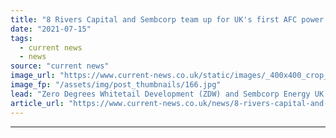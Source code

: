 ```yaml
---
title: "8 Rivers Capital and Sembcorp team up for UK's first AFC power plant"
date: "2021-07-15"
tags: 
  - current news
  - news
source: "current news"
image_url: "https://www.current-news.co.uk/static/images/_400x400_crop_center-center/Whitetail-NET-Power-site-Teeside-credit-Sembcorp.jpg"
image_fp: "/assets/img/post_thumbnails/166.jpg"
lead: "​Zero Degrees Whitetail Development (ZDW) and Sembcorp Energy UK are to develop the UK’s first NET Power station at the latter’s Wilton International site on Teeside."
article_url: "https://www.current-news.co.uk/news/8-rivers-capital-and-sembcorp-team-up-for-uk-first-afc-power-plant?utm_source=rss-feeds&utm_medium=rss&utm_campaign=rss"
---
```


---
